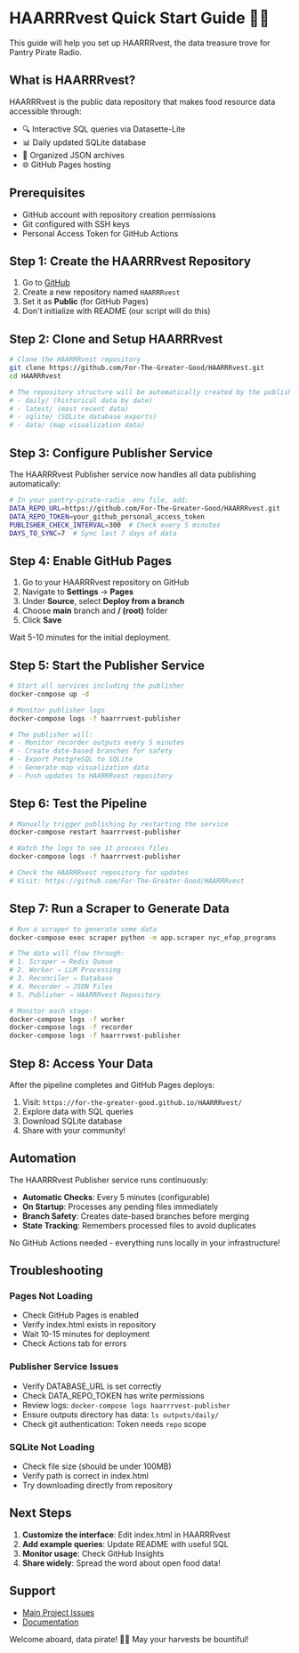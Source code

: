 # HAARRRvest Quick Start Guide 🏴‍☠️

This guide will help you set up HAARRRvest, the data treasure trove for Pantry Pirate Radio.

## What is HAARRRvest?

HAARRRvest is the public data repository that makes food resource data accessible through:
- 🔍 Interactive SQL queries via Datasette-Lite
- 📊 Daily updated SQLite database
- 📁 Organized JSON archives
- 🌐 GitHub Pages hosting

## Prerequisites

- GitHub account with repository creation permissions
- Git configured with SSH keys
- Personal Access Token for GitHub Actions

## Step 1: Create the HAARRRvest Repository

1. Go to [GitHub](https://github.com/new)
2. Create a new repository named `HAARRRvest`
3. Set it as **Public** (for GitHub Pages)
4. Don't initialize with README (our script will do this)

## Step 2: Clone and Setup HAARRRvest

```bash
# Clone the HAARRRvest repository
git clone https://github.com/For-The-Greater-Good/HAARRRvest.git
cd HAARRRvest

# The repository structure will be automatically created by the publisher service:
# - daily/ (historical data by date)
# - latest/ (most recent data)
# - sqlite/ (SQLite database exports)
# - data/ (map visualization data)
```

## Step 3: Configure Publisher Service

The HAARRRvest Publisher service now handles all data publishing automatically:

```bash
# In your pantry-pirate-radio .env file, add:
DATA_REPO_URL=https://github.com/For-The-Greater-Good/HAARRRvest.git
DATA_REPO_TOKEN=your_github_personal_access_token
PUBLISHER_CHECK_INTERVAL=300  # Check every 5 minutes
DAYS_TO_SYNC=7  # Sync last 7 days of data
```

## Step 4: Enable GitHub Pages

1. Go to your HAARRRvest repository on GitHub
2. Navigate to **Settings** → **Pages**
3. Under **Source**, select **Deploy from a branch**
4. Choose **main** branch and **/ (root)** folder
5. Click **Save**

Wait 5-10 minutes for the initial deployment.

## Step 5: Start the Publisher Service

```bash
# Start all services including the publisher
docker-compose up -d

# Monitor publisher logs
docker-compose logs -f haarrrvest-publisher

# The publisher will:
# - Monitor recorder outputs every 5 minutes
# - Create date-based branches for safety
# - Export PostgreSQL to SQLite
# - Generate map visualization data
# - Push updates to HAARRRvest repository
```

## Step 6: Test the Pipeline

```bash
# Manually trigger publishing by restarting the service
docker-compose restart haarrrvest-publisher

# Watch the logs to see it process files
docker-compose logs -f haarrrvest-publisher

# Check the HAARRRvest repository for updates
# Visit: https://github.com/For-The-Greater-Good/HAARRRvest
```

## Step 7: Run a Scraper to Generate Data

```bash
# Run a scraper to generate some data
docker-compose exec scraper python -m app.scraper nyc_efap_programs

# The data will flow through:
# 1. Scraper → Redis Queue
# 2. Worker → LLM Processing
# 3. Reconciler → Database
# 4. Recorder → JSON Files
# 5. Publisher → HAARRRvest Repository

# Monitor each stage:
docker-compose logs -f worker
docker-compose logs -f recorder
docker-compose logs -f haarrrvest-publisher
```

## Step 8: Access Your Data

After the pipeline completes and GitHub Pages deploys:

1. Visit: `https://for-the-greater-good.github.io/HAARRRvest/`
2. Explore data with SQL queries
3. Download SQLite database
4. Share with your community!

## Automation

The HAARRRvest Publisher service runs continuously:

- **Automatic Checks**: Every 5 minutes (configurable)
- **On Startup**: Processes any pending files immediately
- **Branch Safety**: Creates date-based branches before merging
- **State Tracking**: Remembers processed files to avoid duplicates

No GitHub Actions needed - everything runs locally in your infrastructure!

## Troubleshooting

### Pages Not Loading
- Check GitHub Pages is enabled
- Verify index.html exists in repository
- Wait 10-15 minutes for deployment
- Check Actions tab for errors

### Publisher Service Issues
- Verify DATABASE_URL is set correctly
- Check DATA_REPO_TOKEN has write permissions
- Review logs: `docker-compose logs haarrrvest-publisher`
- Ensure outputs directory has data: `ls outputs/daily/`
- Check git authentication: Token needs `repo` scope

### SQLite Not Loading
- Check file size (should be under 100MB)
- Verify path is correct in index.html
- Try downloading directly from repository

## Next Steps

1. **Customize the interface**: Edit index.html in HAARRRvest
2. **Add example queries**: Update README with useful SQL
3. **Monitor usage**: Check GitHub Insights
4. **Share widely**: Spread the word about open food data!

## Support

- [Main Project Issues](https://github.com/For-The-Greater-Good/pantry-pirate-radio/issues)
- [Documentation](https://github.com/For-The-Greater-Good/pantry-pirate-radio/tree/main/docs)

Welcome aboard, data pirate! 🏴‍☠️ May your harvests be bountiful!
